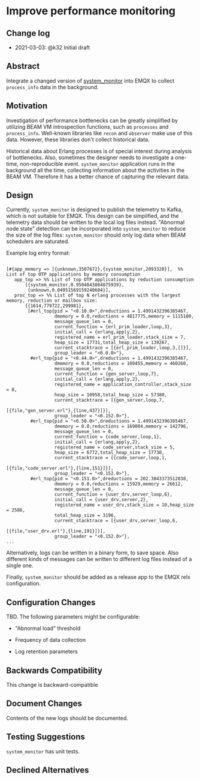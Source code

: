 # Improve performance monitoring

## Change log

* 2021-03-03: @k32 Initial draft

## Abstract

Integrate a changed version of [system_monitor](https://github.com/klarna-incubator/system_monitor/) into EMQX to collect `process_info` data in the background.

## Motivation

Investigation of performance bottlenecks can be greatly simplified by utilizing BEAM VM introspection functions, such as `processes` and `process_info`.
Well-known libraries like `recon` and `observer` make use of this data. However, these libraries don't collect historical data.

Historical data about Erlang processes is of special interest during analysis of bottlenecks.
Also, sometimes the designer needs to investigate a one-time, non-reproducible event.
`system_monitor` application runs in the background all the time, collecting information about the activities in the BEAM VM.
Therefore it has a better chance of capturing the relevant data.

## Design

Currently, `system_monitor` is designed to publish the telemetry to Kafka, which is not suitable for EMQX.
This design can be simplified, and the telemetry data should be written to the local log files instead.
"Abnormal node state" detection can be incorporated into `system_monitor` to reduce the size of the log files: `system_monitor` should only log data when BEAM schedulers are saturated.

Example log entry format:

```

[#{app_memory => [{unknown,3507672},{system_monitor,2093320}],  %% List of top OTP applications by memory consumption
   app_top => %% List of top OTP applications by reduction consumption
       [{system_monitor,0.9504843084075939},
        {unknown,0.04951569159240604}],
   proc_top => %% List of top N erlang processes with the largest memory, reduction or mailbox size:
       {{1614,779722,299981},
        [#erl_top{pid = "<0.10.0>",dreductions = 1.4991432396385467,
                  dmemory = 0.0,reductions = 4817775,memory = 1115180,
                  message_queue_len = 0,
                  current_function = {erl_prim_loader,loop,3},
                  initial_call = {erlang,apply,2},
                  registered_name = erl_prim_loader,stack_size = 7,
                  heap_size = 17731,total_heap_size = 139267,
                  current_stacktrace = [{erl_prim_loader,loop,3,[]}],
                  group_leader = "<0.0.0>"},
         #erl_top{pid = "<0.44.0>",dreductions = 1.4991432396385467,
                  dmemory = 0.0,reductions = 100455,memory = 460260,
                  message_queue_len = 0,
                  current_function = {gen_server,loop,7},
                  initial_call = {erlang,apply,2},
                  registered_name = application_controller,stack_size = 8,
                  heap_size = 10958,total_heap_size = 57380,
                  current_stacktrace = [{gen_server,loop,7,
                                                    [{file,"gen_server.erl"},{line,437}]}],
                  group_leader = "<0.152.0>"},
         #erl_top{pid = "<0.50.0>",dreductions = 1.4991432396385467,
                  dmemory = 0.0,reductions = 169004,memory = 142796,
                  message_queue_len = 0,
                  current_function = {code_server,loop,1},
                  initial_call = {erlang,apply,2},
                  registered_name = code_server,stack_size = 5,
                  heap_size = 6772,total_heap_size = 17730,
                  current_stacktrace = [{code_server,loop,1,
                                                     [{file,"code_server.erl"},{line,151}]}],
                  group_leader = "<0.152.0>"},
         #erl_top{pid = "<0.151.0>",dreductions = 202.3843373512038,
                  dmemory = 0.0,reductions = 15929,memory = 26612,
                  message_queue_len = 0,
                  current_function = {user_drv,server_loop,6},
                  initial_call = {user_drv,server,2},
                  registered_name = user_drv,stack_size = 10,heap_size = 2586,
                  total_heap_size = 3196,
                  current_stacktrace = [{user_drv,server_loop,6,
                                                  [{file,"user_drv.erl"},{line,191}]}],
                  group_leader = "<0.152.0>"},
...
```

Alternatively, logs can be written in a binary form, to save space.
Also different kinds of messages can be written to different log files instead of a single one.

Finally, `system_monitor` should be added as a release app to the EMQX relx configuration.

## Configuration Changes

TBD. The following parameters might be configurable:

- "Abnormal load" threshold

- Frequency of data collection

- Log retention parameters

## Backwards Compatibility

This change is backward-compatible

## Document Changes

Contents of the new logs should be documented.

## Testing Suggestions

`system_monitor` has unit tests.

## Declined Alternatives
